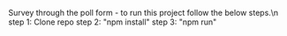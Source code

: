Survey through the poll form - to run this project follow the below steps.\n
step 1: Clone repo
step 2: "npm install"
step 3: "npm run"
